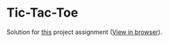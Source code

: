 # Tic-Tac-Toe
Solution for [this](https://www.theodinproject.com/courses/javascript/lessons/tic-tac-toe-javascript) project assignment ([View in browser](https://orhanugurlu.github.io/the_odin_project/tic-tac-toe/index.html)).
